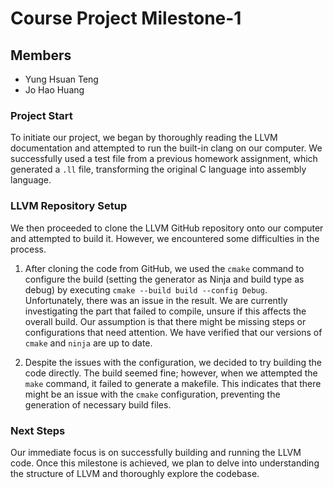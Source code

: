 # Course Project Milestone-1

## Members
- Yung Hsuan Teng
- Jo Hao Huang

### Project Start
To initiate our project, we began by thoroughly reading the LLVM documentation and attempted to run the built-in clang on our computer. We successfully used a test file from a previous homework assignment, which generated a `.ll` file, transforming the original C language into assembly language.

### LLVM Repository Setup
We then proceeded to clone the LLVM GitHub repository onto our computer and attempted to build it. However, we encountered some difficulties in the process.

1. After cloning the code from GitHub, we used the `cmake` command to configure the build (setting the generator as Ninja and build type as debug) by executing `cmake --build build --config Debug`. Unfortunately, there was an issue in the result. We are currently investigating the part that failed to compile, unsure if this affects the overall build. Our assumption is that there might be missing steps or configurations that need attention. We have verified that our versions of `cmake` and `ninja` are up to date.

2. Despite the issues with the configuration, we decided to try building the code directly. The build seemed fine; however, when we attempted the `make` command, it failed to generate a makefile. This indicates that there might be an issue with the `cmake` configuration, preventing the generation of necessary build files.

### Next Steps
Our immediate focus is on successfully building and running the LLVM code. Once this milestone is achieved, we plan to delve into understanding the structure of LLVM and thoroughly explore the codebase.

